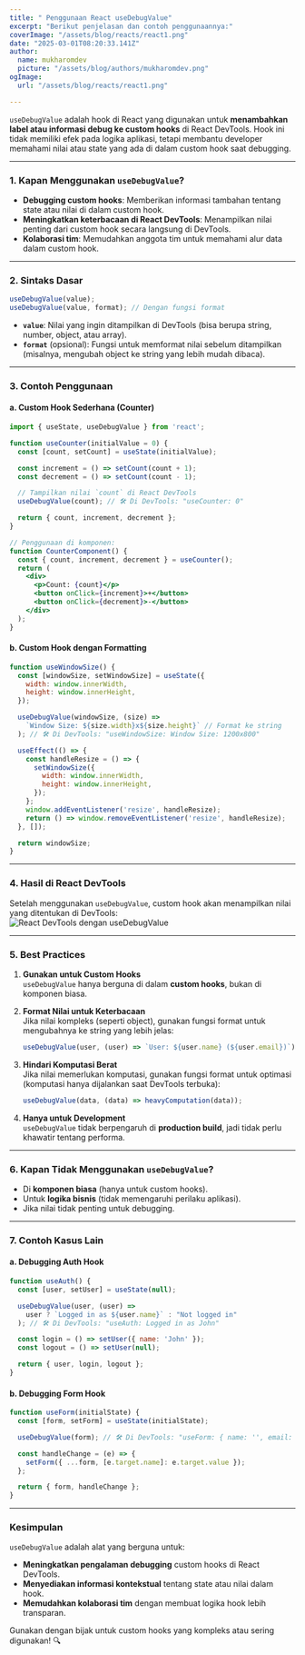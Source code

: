 ```yaml
---
title: " Penggunaan React useDebugValue"
excerpt: "Berikut penjelasan dan contoh penggunaannya:"
coverImage: "/assets/blog/reacts/react1.png"
date: "2025-03-01T08:20:33.141Z"
author:
  name: mukharomdev
  picture: "/assets/blog/authors/mukharomdev.png"
ogImage:
  url: "/assets/blog/reacts/react1.png"

---
```

`useDebugValue` adalah hook di React yang digunakan untuk **menambahkan label atau informasi debug ke custom hooks** di React DevTools. Hook ini tidak memiliki efek pada logika aplikasi, tetapi membantu developer memahami nilai atau state yang ada di dalam custom hook saat debugging.

---

### **1. Kapan Menggunakan `useDebugValue`?**
- **Debugging custom hooks**: Memberikan informasi tambahan tentang state atau nilai di dalam custom hook.
- **Meningkatkan keterbacaan di React DevTools**: Menampilkan nilai penting dari custom hook secara langsung di DevTools.
- **Kolaborasi tim**: Memudahkan anggota tim untuk memahami alur data dalam custom hook.

---

### **2. Sintaks Dasar**
```javascript
useDebugValue(value);
useDebugValue(value, format); // Dengan fungsi format
```

- **`value`**: Nilai yang ingin ditampilkan di DevTools (bisa berupa string, number, object, atau array).
- **`format`** (opsional): Fungsi untuk memformat nilai sebelum ditampilkan (misalnya, mengubah object ke string yang lebih mudah dibaca).

---

### **3. Contoh Penggunaan**
#### a. **Custom Hook Sederhana (Counter)**
```jsx
import { useState, useDebugValue } from 'react';

function useCounter(initialValue = 0) {
  const [count, setCount] = useState(initialValue);

  const increment = () => setCount(count + 1);
  const decrement = () => setCount(count - 1);

  // Tampilkan nilai `count` di React DevTools
  useDebugValue(count); // 🛠️ Di DevTools: "useCounter: 0"

  return { count, increment, decrement };
}

// Penggunaan di komponen:
function CounterComponent() {
  const { count, increment, decrement } = useCounter();
  return (
    <div>
      <p>Count: {count}</p>
      <button onClick={increment}>+</button>
      <button onClick={decrement}>-</button>
    </div>
  );
}
```

#### b. **Custom Hook dengan Formatting**
```jsx
function useWindowSize() {
  const [windowSize, setWindowSize] = useState({
    width: window.innerWidth,
    height: window.innerHeight,
  });

  useDebugValue(windowSize, (size) => 
    `Window Size: ${size.width}x${size.height}` // Format ke string
  ); // 🛠️ Di DevTools: "useWindowSize: Window Size: 1200x800"

  useEffect(() => {
    const handleResize = () => {
      setWindowSize({
        width: window.innerWidth,
        height: window.innerHeight,
      });
    };
    window.addEventListener('resize', handleResize);
    return () => window.removeEventListener('resize', handleResize);
  }, []);

  return windowSize;
}
```

---

### **4. Hasil di React DevTools**
Setelah menggunakan `useDebugValue`, custom hook akan menampilkan nilai yang ditentukan di DevTools:  
![React DevTools dengan useDebugValue](https://i.imgur.com/9kzZJdL.png)

---

### **5. Best Practices**
1. **Gunakan untuk Custom Hooks**  
   `useDebugValue` hanya berguna di dalam **custom hooks**, bukan di komponen biasa.

2. **Format Nilai untuk Keterbacaan**  
   Jika nilai kompleks (seperti object), gunakan fungsi format untuk mengubahnya ke string yang lebih jelas:
   ```javascript
   useDebugValue(user, (user) => `User: ${user.name} (${user.email})`);
   ```

3. **Hindari Komputasi Berat**  
   Jika nilai memerlukan komputasi, gunakan fungsi format untuk optimasi (komputasi hanya dijalankan saat DevTools terbuka):
   ```javascript
   useDebugValue(data, (data) => heavyComputation(data));
   ```

4. **Hanya untuk Development**  
   `useDebugValue` tidak berpengaruh di **production build**, jadi tidak perlu khawatir tentang performa.

---

### **6. Kapan Tidak Menggunakan `useDebugValue`?**
- Di **komponen biasa** (hanya untuk custom hooks).
- Untuk **logika bisnis** (tidak memengaruhi perilaku aplikasi).
- Jika nilai tidak penting untuk debugging.

---

### **7. Contoh Kasus Lain**
#### a. Debugging Auth Hook
```jsx
function useAuth() {
  const [user, setUser] = useState(null);

  useDebugValue(user, (user) => 
    user ? `Logged in as ${user.name}` : "Not logged in"
  ); // 🛠️ Di DevTools: "useAuth: Logged in as John"

  const login = () => setUser({ name: 'John' });
  const logout = () => setUser(null);

  return { user, login, logout };
}
```

#### b. Debugging Form Hook
```jsx
function useForm(initialState) {
  const [form, setForm] = useState(initialState);

  useDebugValue(form); // 🛠️ Di DevTools: "useForm: { name: '', email: '' }"

  const handleChange = (e) => {
    setForm({ ...form, [e.target.name]: e.target.value });
  };

  return { form, handleChange };
}
```

---

### **Kesimpulan**
`useDebugValue` adalah alat yang berguna untuk:
- **Meningkatkan pengalaman debugging** custom hooks di React DevTools.
- **Menyediakan informasi kontekstual** tentang state atau nilai dalam hook.
- **Memudahkan kolaborasi tim** dengan membuat logika hook lebih transparan.

Gunakan dengan bijak untuk custom hooks yang kompleks atau sering digunakan! 🔍